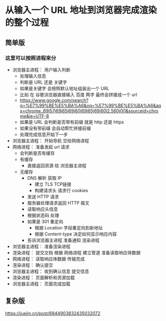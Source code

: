 # 从输入一个 URL 地址到浏览器完成渲染的整个过程

## 简单版

### 这里可以按照进程来分

* 浏览器主进程： 用户输入判断
  * 处理输入信息
  * 判断是 URL 还是 关键字
  * 如果是关键字 会按照默认地址组装出一个 URL
  * 比如 在 谷歌浏览器直接输入 百度 两字  最终会拼接成一个 url
  * <https://www.google.com/search?q=%E7%99%BE%E5%BA%A6&oq=%E7%99%BE%E5%BA%A6&aqs=chrome..69i57j69i65j69i60j69i65j69i60l2.560j0j1&sourceid=chrome&ie=UTF-8>
  * 如果是 URL  会判断是否带有前缀 就是  http 还是 https
  * 如果没有带前缀 会自动帮忙拼接前缀
  * 处理完成信息开始下一步
* 浏览器主进程： 开始导航 交给网络进程
* 网络进程： 准备发起 url 请求
  * 会判断是否有缓存
  * 有缓存
    * 直接返回资源 给 浏览器主进程
  * 无缓存
    * DNS 解析  获取 IP
      * 建立 TLS TCP链接
      * 构建请求头  请求行  cookies
    * 发送 HTTP 请求
    * 服务器处理请求返回 HTTP 报文
    * 读取响应头信息
    * 根据状态码 处理
    * 如果是 301 重定向
      * 根据 Location 字段重定向到新地址
      * 根据 Content-type 决定如何显示响应内容
    * 告诉浏览器主进程 准备通知 渲染进程
* 浏览器主进程： 准备渲染进程
* 渲染进程： 提交文档  根据 网络进程 建立管道 准备读取响应体数据
* 网络进程： 读取响应体数据 传输完成
* 渲染进程： 确认提交
* 浏览器主进程： 收到确认信息 提交信息
* 渲染进程： 页面解析和资源加载
* 浏览器主进程： 页面完成加载

## 复杂版

<https://juejin.cn/post/6844903832435032072>

